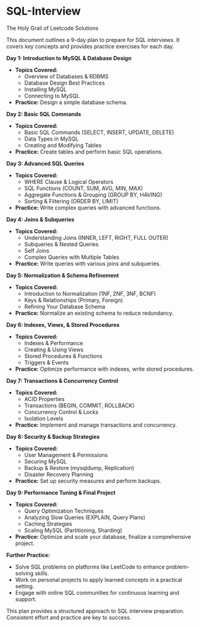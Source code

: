 # SQL-Interview
The Holy Grail of Leetcode Solutions

This document outlines a 9-day plan to prepare for SQL interviews. It covers key concepts and provides practice exercises for each day.

**Day 1: Introduction to MySQL & Database Design**

*   **Topics Covered:**
    *   Overview of Databases & RDBMS
    *   Database Design Best Practices
    *   Installing MySQL
    *   Connecting to MySQL
*   **Practice:** Design a simple database schema.

**Day 2: Basic SQL Commands**

*   **Topics Covered:**
    *   Basic SQL Commands (SELECT, INSERT, UPDATE, DELETE)
    *   Data Types in MySQL
    *   Creating and Modifying Tables
*   **Practice:** Create tables and perform basic SQL operations.

**Day 3: Advanced SQL Queries**

*   **Topics Covered:**
    *   WHERE Clause & Logical Operators
    *   SQL Functions (COUNT, SUM, AVG, MIN, MAX)
    *   Aggregate Functions & Grouping (GROUP BY, HAVING)
    *   Sorting & Filtering (ORDER BY, LIMIT)
*   **Practice:** Write complex queries with advanced functions.

**Day 4: Joins & Subqueries**

*   **Topics Covered:**
    *   Understanding Joins (INNER, LEFT, RIGHT, FULL OUTER)
    *   Subqueries & Nested Queries
    *   Self Joins
    *   Complex Queries with Multiple Tables
*   **Practice:** Write queries with various joins and subqueries.

**Day 5: Normalization & Schema Refinement**

*   **Topics Covered:**
    *   Introduction to Normalization (1NF, 2NF, 3NF, BCNF)
    *   Keys & Relationships (Primary, Foreign)
    *   Refining Your Database Schema
*   **Practice:** Normalize an existing schema to reduce redundancy.

**Day 6: Indexes, Views, & Stored Procedures**

*   **Topics Covered:**
    *   Indexes & Performance
    *   Creating & Using Views
    *   Stored Procedures & Functions
    *   Triggers & Events
*   **Practice:** Optimize performance with indexes, write stored procedures.

**Day 7: Transactions & Concurrency Control**

*   **Topics Covered:**
    *   ACID Properties
    *   Transactions (BEGIN, COMMIT, ROLLBACK)
    *   Concurrency Control & Locks
    *   Isolation Levels
*   **Practice:** Implement and manage transactions and concurrency.

**Day 8: Security & Backup Strategies**

*   **Topics Covered:**
    *   User Management & Permissions
    *   Securing MySQL
    *   Backup & Restore (mysqldump, Replication)
    *   Disaster Recovery Planning
*   **Practice:** Set up security measures and perform backups.

**Day 9: Performance Tuning & Final Project**

*   **Topics Covered:**
    *   Query Optimization Techniques
    *   Analyzing Slow Queries (EXPLAIN, Query Plans)
    *   Caching Strategies
    *   Scaling MySQL (Partitioning, Sharding)
*   **Practice:** Optimize and scale your database, finalize a comprehensive project.

**Further Practice:**

*   Solve SQL problems on platforms like LeetCode to enhance problem-solving skills.
*   Work on personal projects to apply learned concepts in a practical setting.
*   Engage with online SQL communities for continuous learning and support.

This plan provides a structured approach to SQL interview preparation. Consistent effort and practice are key to success.
